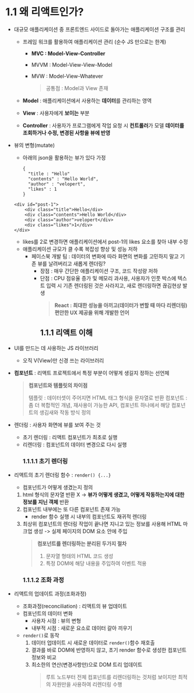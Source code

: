 <h1 id="11-왜-리액트인가">1.1 왜 리액트인가?</h1>
<ul>
<li><p>대규모 애플리케이션 중 프론트엔드 사이드로 돌아가는 애플리케이션 구조를 관리</p>
<ul>
<li><p>프레임 워크를 활용하여 애플리케이션 관리 (순수 JS 만으로는 한계)</p>
<ul>
<li><p><strong>MVC : Model-View-Controller</strong>
  <img alt="" src="https://velog.velcdn.com/images/junhyeok020630/post/d2ffa55b-31a0-4ec9-a7e2-ffa6eed8d488/image.png" /></p>
</li>
<li><p>MVVM : Model-View-View-Model</p>
</li>
<li><p>MVW : Model-View-Whatever</p>
<blockquote>
<p>공통점 : Model과 View 존재</p>
</blockquote>
</li>
</ul>
</li>
<li><p><strong>Model</strong> : 애플리케이션에서 사용하는 <strong>데이터</strong>를 관리하는 영역</p>
</li>
<li><p><strong>View</strong> : 사용자에게 <strong>보이는</strong> 부분 </p>
</li>
<li><p><strong>Controller</strong> : 사용자가 프로그램에게 작업 요청 시 <strong>컨트롤러</strong>가 모델 <strong>데이터를 조회하거나 수정, 변경된 사항을 뷰에 반영</strong></p>
</li>
</ul>
</li>
<li><p>뷰의 변형(mutate)</p>
<ul>
<li>아래의 json을 활용하는 뷰가 있다 가정<pre><code>{
  &quot;title : &quot;Hello&quot;        
  &quot;contents&quot; : &quot;Hello World&quot;,
  &quot;author&quot; : &quot;velopert&quot;,
  &quot;likes&quot; : 1
}</code></pre></li>
</ul>
<pre><code>&lt;div id=&quot;post-1&quot;&gt;
    &lt;div class=&quot;title&quot;&gt;Hello&lt;/div&gt;
    &lt;div class=&quot;contents&quot;&gt;Hello World&lt;/div&gt;
    &lt;div class=&quot;author&quot;&gt;velopert&lt;/div&gt;
    &lt;div class=&quot;likes&quot;&gt;1&lt;/div&gt;
&lt;/div&gt;</code></pre><ul>
<li>likes를 2로 변경하면 애플리케이션에서 post-1의 likes 요소를 찾아 내부 수정</li>
<li>애플리케이션 규모가 클 수록 복잡성 향상 및 성능 저하<ul>
<li>페이스북 개발 팀 : 데이터의 변화에 따라 화면의 변화를 고민하지 말고 기존 뷰를 날려버리고 새롭게 렌더링?<ul>
<li>장점 : 매우 간단한 애플리케이션 구조, 코드 작성량 저하</li>
<li>단점 : CPU 점유율 증가 및 메모리 과사용, 사용자가 인풋 박스에 텍스트 입력 시 기존 렌더링된 것은 사라지고, 새로 렌더링하면 끊김현상 발생<blockquote>
<p><strong>React : 최대한 성능을 아끼고(데이터가 변할 때 마다 리렌더링) 편안한 UX 제공을 위해 개발한 언어</strong></p>
</blockquote>
<h2 id="111-리액트-이해">1.1.1 리액트 이해</h2>
</li>
</ul>
</li>
</ul>
</li>
</ul>
</li>
<li><p>UI를 만드는 데 사용하는 JS 라이브러리</p>
<ul>
<li>오직 V(View)만 신경 쓰는 라이브러리</li>
</ul>
</li>
<li><p><strong>컴포넌트</strong> : 리액트 프로젝트에서 특정 부분이 어떻게 생길지 정하는 선언체</p>
<blockquote>
<p><strong>컴포넌트와 템플릿의 차이점</strong></p>
<p>템플릿 : 데이터셋이 주어지면 HTML 태그 형식을 문자열로 반환
컴포넌트 : 좀 더 복합적인 개념, 재사용이 가능한 API, 컴포넌트 하나에서 해당 컴포넌트의 생김새와 작동 방식 정의</p>
</blockquote>
</li>
<li><p>렌더링 : 사용자 화면에 뷰를 보여 주는 것</p>
<ul>
<li>초기 렌더링 : 리액트 컴포넌트가 최초로 실행</li>
<li>리렌더링 : 컴포넌트의 데이터 변경으로 다시 실행<h3 id="1111-초기-렌더링">1.1.1.1 초기 렌더링</h3>
</li>
</ul>
</li>
<li><p>리액트의 초기 렌더링 함수 : <code>render() {...}</code></p>
<ul>
<li>컴포넌트가 어떻게 생겼는지 정의</li>
</ul>
<ol>
<li>html 형식의 문자열 반환 X -&gt; <strong>뷰가 어떻게 생겼고, 어떻게 작동하는지에 대한 정보를 지닌 객체</strong> 반환</li>
<li>컴포넌트 내부에는 또 다른 컴포넌트 존재 가능<ul>
<li>render 함수 실행 시 내부의 컴포넌트도 재귀적 렌더링</li>
</ul>
</li>
<li>최상위 컴포넌트의 렌더링 작업이 끝나면 지니고 있는 정보를 사용해 HTML 마크업 생성 -&gt; 실제 페이지의 DOM 요소 안에 주입
<img alt="" src="https://velog.velcdn.com/images/junhyeok020630/post/688e0446-0813-4155-91b9-4e1f362464e1/image.png" /><blockquote>
<p><strong>컴포넌트를 렌더링하는 분리된 두가지 절차</strong></p>
<ol>
<li>문자열 형태의 HTML 코드 생성</li>
<li>특정 DOM에 해당 내용을 주입하여 이벤트 적용 </li>
</ol>
</blockquote>
<h3 id="1112-조화-과정">1.1.1.2 조화 과정</h3>
</li>
</ol>
</li>
<li><p>리액트의 업데이트 과정(조화과정)</p>
<ul>
<li>조화과정(reconciliation) : 리액트의 뷰 업데이트</li>
<li>컴포넌트의 데이터 변화<ul>
<li>사용자 시점 : 뷰의 변형</li>
<li>내부적 시점 : 새로운 요소로 데이터 갈아 끼우기</li>
</ul>
</li>
<li><code>render()</code>로 동작<ol>
<li>데이터 업데이트 시 새로운 데이터로 <code>render()</code>함수 재호출</li>
<li>결과를 바로 DOM에 반영하지 않고, 초기 render 함수로 생성한 컴포넌트 정보와 비교
<img alt="" src="https://velog.velcdn.com/images/junhyeok020630/post/2fb3e3ec-fcf2-4026-b9dc-8a3706fc227f/image.png" /></li>
<li>최소한의 연산(변경사항만)으로 DOM 트리 업데이트<blockquote>
<p>루트 노드부터 전체 컴포넌트를 리렌더링하는 것처럼 보이지만 최적의 자원만을 사용하여 리렌더링 수행</p>
</blockquote>
</li>
</ol>
</li>
</ul>
</li>
</ul>